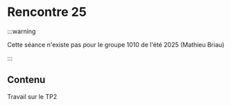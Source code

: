 # Rencontre 25

:::warning

Cette séance n'existe pas pour le groupe 1010 de l'été 2025 (Mathieu Briau)

:::

## Contenu
Travail sur le TP2

